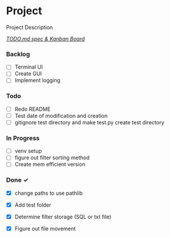 # Project

Project Description

<em>[TODO.md spec & Kanban Board](https://bit.ly/3fCwKfM)</em>

### Backlog

- [ ] Terminal UI  
- [ ] Create GUI  
- [ ] Implement logging  

### Todo

- [ ] Redo README  
- [ ] Test date of modification and creation  
- [ ] gitignore test directory and make test.py create test directory

### In Progress
- [ ] venv setup  
- [ ] figure out filter sorting method  
- [ ] Create mem efficient version

### Done ✓

- [x] change paths to use pathlib  
- [x] Add test folder  
- [x] Determine filter storage (SQL or txt file)  
- [x] Figure out file movement  

